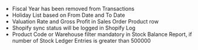 - Fiscal Year has been removed from Transactions
- Holiday List based on From Date and To Date
- Valuation Rate and Gross Profit in Sales Order Product row
- Shopify sync status will be logged in Shopify Log
- Product Code or Warehouse filter mandatory in Stock Balance Report, if number of Stock Ledger Entries is greater than 500000